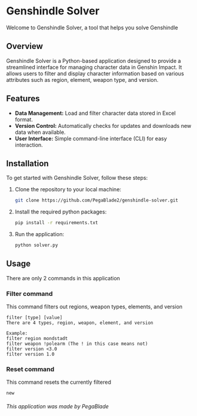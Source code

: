 # Genshindle Solver

Welcome to Genshindle Solver, a tool that helps you solve Genshindle

## Overview

Genshindle Solver is a Python-based application designed to provide a streamlined interface for managing character data in Genshin Impact. It allows users to filter and display character information based on various attributes such as region, element, weapon type, and version.

## Features

- **Data Management:** Load and filter character data stored in Excel format.
- **Version Control:** Automatically checks for updates and downloads new data when available.
- **User Interface:** Simple command-line interface (CLI) for easy interaction.

## Installation

To get started with Genshindle Solver, follow these steps:

1. Clone the repository to your local machine:
   ```bash
   git clone https://github.com/PegaBlade2/genshindle-solver.git
	```

2. Install the required python packages:
	```bash
	pip install -r requirements.txt
	```

3. Run the application:
	```bash
	python solver.py
	```
	
## Usage
There are only 2 commands in this application

### Filter command
This command filters out regions, weapon types, elements, and version
```
filter [type] [value]
There are 4 types, region, weapon, element, and version

Example:
filter region mondstadt
filter weapon !polearm (The ! in this case means not)
filter version <3.0
filter version 1.0
```

### Reset command
This command resets the currently filtered

```
new
```

###### This application was made by PegaBlade
